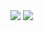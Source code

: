 <img src="https://kekse.biz/php/count.php?zero&override=github:norbert" />
<img src="https://kekse.biz/php/count.php?draw&test&fg=120,130,40&size=48" />
